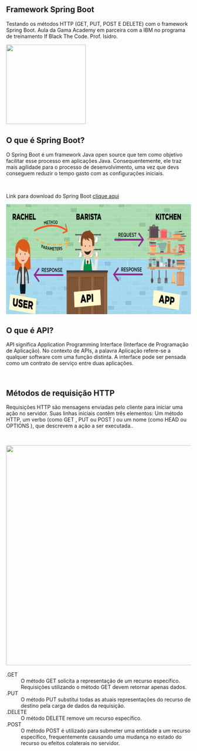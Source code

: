 ## Framework Spring Boot

<p> Testando os métodos HTTP (GET, PUT, POST E DELETE) com o framework Spring Boot. 
Aula da Gama Academy em parceira com a IBM no programa de treinamento If Black The Code. Prof. Isidro.</p>

<img src="git-logo-spring.png" width="217" height="217"><br>

## O que é Spring Boot? 
<p>O Spring Boot é um framework Java open source que tem como objetivo facilitar esse processo em aplicações Java. 
Consequentemente, ele traz mais agilidade para o processo de desenvolvimento, uma vez que devs conseguem reduzir
o tempo gasto com as configurações iniciais.</p><br>

Link para download do Spring Boot
[clique aqui](https://spring.io/) <br>

<img src="api-resumo.jpg" width="768" height="300"><br>

## O que é API? 
<p>API significa Application Programming Interface (Interface de Programação de Aplicação). No contexto de APIs, 
a palavra Aplicação refere-se a qualquer software com uma função distinta. A interface pode ser pensada como um 
contrato de serviço entre duas aplicações.</p><br>

## Métodos de requisição HTTP
<p>Requisições HTTP são mensagens enviadas pelo cliente para iniciar uma ação no servidor. Suas linhas iniciais 
contêm três elementos: Um método HTTP, um verbo (como GET , PUT ou POST ) ou um nome (como HEAD ou OPTIONS ), 
que descrevem a ação a ser executada..</p><br>

<img src="metodo.html.png" width="600" height="600"><br>

<dl>
<dt>.GET</dt>
<dd>O método GET solicita a representação de um recurso específico. Requisições utilizando o método GET devem 
retornar apenas dados.</dd>
<dt>.PUT</dt>
<dd> O método PUT substitui todas as atuais representações do recurso de destino pela carga de dados da requisição.</dd>
<dt>.DELETE</dt>
<dd> O método DELETE remove um recurso específico.</dd>
<dt>.POST</dt>
<dd> O método POST é utilizado para submeter uma entidade a um recurso específico, frequentemente causando uma 
mudança no estado do recurso ou efeitos colaterais no servidor.</dd>
</dl>



